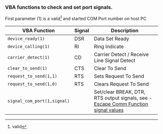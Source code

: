 ### VBA functions to check and set port signals.


First parameter (1) is a valid[^1] and started COM Port number on host PC

| VBA Function                  | Signal | Description                                                                                                   |
| ------------------------------|------- | --------------------------------------------------------------------------------------------------------------|
| `device_ready(1)`             | DSR    | Data Set Ready                               |
| `device_calling(1)`           | RI     | Ring Indicate                                   |
| `carrier_detect(1)`           | CD     | Carrier Detect / Receive Line Signal Detect                           |
| `clear_to_send(1)`            | CTS    | Clear To Send                                |
| `request_to_send(1,1)`        | RTS    | Sets Request To Send                    |
| `request_to_send(1,0)`        | RTS    | Clears Request To Send                  |
| `signal_com_port(1,signal)`   |        | Set/clear BREAK, DTR, RTS output signals, see - [Escape Comm Function signal values](https://docs.microsoft.com/en-us/windows/win32/api/winbase/nf-winbase-escapecommfunction)

[^1]: valid
